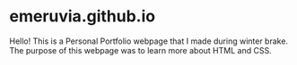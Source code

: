 # emeruvia.github.io
Hello! This is a Personal Portfolio webpage that I made during winter brake.
The purpose of this webpage was to learn more about HTML and CSS.

